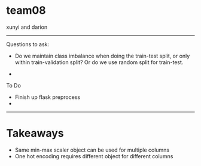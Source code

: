 # team08
xunyi and darion


--- 
Questions to ask:

- Do we maintain class imbalance when doing the train-test split, or only within train-validation split? Or do we use random split for train-test.

- 

To Do

- Finish up flask preprocess
- 

---
# Takeaways

* Same min-max scaler object can be used for multiple columns
* One hot encoding requires different object for different columns